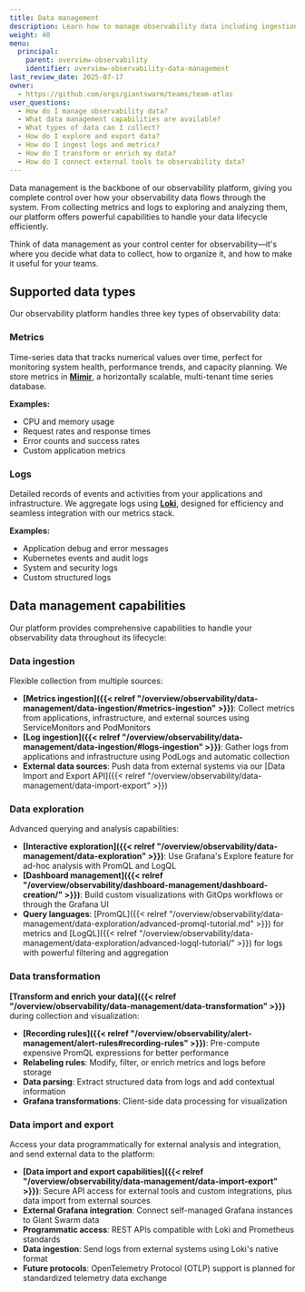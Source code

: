 ```yaml
---
title: Data management
description: Learn how to manage observability data including ingestion, exploration, transformation, and export in the Giant Swarm platform.
weight: 40
menu:
  principal:
    parent: overview-observability
    identifier: overview-observability-data-management
last_review_date: 2025-07-17
owner:
  - https://github.com/orgs/giantswarm/teams/team-atlas
user_questions:
  - How do I manage observability data?
  - What data management capabilities are available?
  - What types of data can I collect?
  - How do I explore and export data?
  - How do I ingest logs and metrics?
  - How do I transform or enrich my data?
  - How do I connect external tools to observability data?
---
```


Data management is the backbone of our observability platform, giving you complete control over how your observability data flows through the system. From collecting metrics and logs to exploring and analyzing them, our platform offers powerful capabilities to handle your data lifecycle efficiently.

Think of data management as your control center for observability—it's where you decide what data to collect, how to organize it, and how to make it useful for your teams.

## Supported data types

Our observability platform handles three key types of observability data:

### Metrics

Time-series data that tracks numerical values over time, perfect for monitoring system health, performance trends, and capacity planning. We store metrics in **[Mimir](https://grafana.com/oss/mimir/)**, a horizontally scalable, multi-tenant time series database.

**Examples:**

- CPU and memory usage
- Request rates and response times
- Error counts and success rates
- Custom application metrics

### Logs

Detailed records of events and activities from your applications and infrastructure. We aggregate logs using **[Loki](https://grafana.com/oss/loki/)**, designed for efficiency and seamless integration with our metrics stack.

**Examples:**

- Application debug and error messages
- Kubernetes events and audit logs
- System and security logs
- Custom structured logs

## Data management capabilities

Our platform provides comprehensive capabilities to handle your observability data throughout its lifecycle:

### Data ingestion

Flexible collection from multiple sources:

- **[Metrics ingestion]({{< relref "/overview/observability/data-management/data-ingestion/#metrics-ingestion" >}})**: Collect metrics from applications, infrastructure, and external sources using ServiceMonitors and PodMonitors
- **[Log ingestion]({{< relref "/overview/observability/data-management/data-ingestion/#logs-ingestion" >}})**: Gather logs from applications and infrastructure using PodLogs and automatic collection
- **External data sources**: Push data from external systems via our [Data Import and Export API]({{< relref "/overview/observability/data-management/data-import-export" >}})

### Data exploration

Advanced querying and analysis capabilities:

- **[Interactive exploration]({{< relref "/overview/observability/data-management/data-exploration" >}})**: Use Grafana's Explore feature for ad-hoc analysis with PromQL and LogQL
- **[Dashboard management]({{< relref "/overview/observability/dashboard-management/dashboard-creation/" >}})**: Build custom visualizations with GitOps workflows or through the Grafana UI
- **Query languages**: [PromQL]({{< relref "/overview/observability/data-management/data-exploration/advanced-promql-tutorial.md" >}}) for metrics and [LogQL]({{< relref "/overview/observability/data-management/data-exploration/advanced-logql-tutorial/" >}}) for logs with powerful filtering and aggregation

### Data transformation

**[Transform and enrich your data]({{< relref "/overview/observability/data-management/data-transformation" >}})** during collection and visualization:

- **[Recording rules]({{< relref "/overview/observability/alert-management/alert-rules#recording-rules" >}})**: Pre-compute expensive PromQL expressions for better performance
- **Relabeling rules**: Modify, filter, or enrich metrics and logs before storage
- **Data parsing**: Extract structured data from logs and add contextual information
- **Grafana transformations**: Client-side data processing for visualization

### Data import and export

Access your data programmatically for external analysis and integration, and send external data to the platform:

- **[Data import and export capabilities]({{< relref "/overview/observability/data-management/data-import-export" >}})**: Secure API access for external tools and custom integrations, plus data import from external sources
- **External Grafana integration**: Connect self-managed Grafana instances to Giant Swarm data
- **Programmatic access**: REST APIs compatible with Loki and Prometheus standards
- **Data ingestion**: Send logs from external systems using Loki's native format
- **Future protocols**: OpenTelemetry Protocol (OTLP) support is planned for standardized telemetry data exchange
